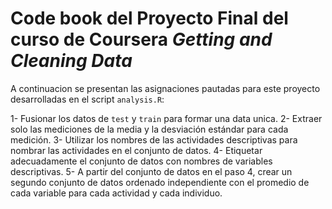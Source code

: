 # Code book del Proyecto Final del curso de Coursera *Getting and Cleaning Data*

A continuacion se presentan las asignaciones pautadas para este proyecto desarrolladas en el script `analysis.R`:

1- Fusionar los datos de `test` y `train` para formar una data unica.
2- Extraer solo las mediciones de la media y la desviación estándar para cada medición.
3- Utilizar los nombres de las actividades descriptivas para nombrar las actividades en el conjunto de datos.
4- Etiquetar adecuadamente el conjunto de datos con nombres de variables descriptivas.
5- A partir del conjunto de datos en el paso 4, crear un segundo conjunto de datos ordenado independiente con el 
promedio de cada variable para cada actividad y cada individuo.


